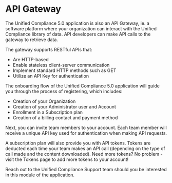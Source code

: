 # API Gateway

The Unified Compliance 5.0 application is also an API Gateway, ie. a software platform where your organization can interact with the Unified Compliance library of data. API developers can make API calls to the gateway to retrieve data.

The gateway supports RESTful APIs that:

* Are HTTP-based
* Enable stateless client-server communication
* Implement standard HTTP methods such as GET
* Utilize an API Key for authentication

The onboarding flow of the Unified Compliance 5.0 application will guide you through the process of registering, which includes:

* Creation of your Organization
* Creation of your Administrator user and Account
* Enrollment in a Subscription plan
* Creation of a billing contact and payment method

Next, you can invite team members to your account.  Each team member will receive a unique API key used for authentication when making API requests.

A subscription plan will also provide you with API tokens. Tokens are deducted each time your team makes an API call (depending on the type of call made and the content downloaded).  Need more tokens? No problem - visit the Tokens page to add more tokens to your account!

Reach out to the Unified Compliance Support team should you be interested in this module of the application.
